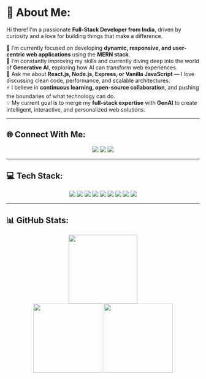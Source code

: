 # 💫 About Me:
Hi there! I'm a passionate **Full-Stack Developer from India**, driven by curiosity and a love for building things that make a difference.  

🔭 I’m currently focused on developing **dynamic, responsive, and user-centric web applications** using the **MERN stack**.  
🌱 I’m constantly improving my skills and currently diving deep into the world of **Generative AI**, exploring how AI can transform web experiences.  
💬 Ask me about **React.js, Node.js, Express, or Vanilla JavaScript** — I love discussing clean code, performance, and scalable architectures.  
⚡ I believe in **continuous learning, open-source collaboration**, and pushing the boundaries of what technology can do.  
💡 My current goal is to merge my **full-stack expertise** with **GenAI** to create intelligent, interactive, and personalized web solutions.  

---

## 🌐 Connect With Me:
<p align="center">
  <a href="https://www.instagram.com/nikhilpatil.ts/"><img src="https://img.shields.io/badge/Instagram-%23E4405F.svg?logo=Instagram&logoColor=white" /></a>
  <a href="https://www.linkedin.com/in/nikhil-patil-b10b0126b/"><img src="https://img.shields.io/badge/LinkedIn-%230077B5.svg?logo=linkedin&logoColor=white" /></a>
  <a href="mailto:nick1512007@gmail.com"><img src="https://img.shields.io/badge/Email-D14836?logo=gmail&logoColor=white" /></a>
</p>

---

## 💻 Tech Stack:
<p align="center">
  <img src="https://img.shields.io/badge/c++-%2300599C.svg?style=flat&logo=c%2B%2B&logoColor=white" />
  <img src="https://img.shields.io/badge/javascript-%23323330.svg?style=flat&logo=javascript&logoColor=%23F7DF1E" />
  <img src="https://img.shields.io/badge/typescript-%23007ACC.svg?style=flat&logo=typescript&logoColor=white" />
  <img src="https://img.shields.io/badge/express.js-%23404d59.svg?style=flat&logo=express&logoColor=%2361DAFB" />
  <img src="https://img.shields.io/badge/python-3670A0?style=flat&logo=python&logoColor=ffdd54" />
  <img src="https://img.shields.io/badge/DJANGO-REST-ff1709?style=flat&logo=django&logoColor=white&color=ff1709&labelColor=gray" />
  <img src="https://img.shields.io/badge/flask-%23000.svg?style=flat&logo=flask&logoColor=white" />
  <img src="https://img.shields.io/badge/postgres-%23316192.svg?style=flat&logo=postgresql&logoColor=white" />
  <img src="https://img.shields.io/badge/MongoDB-%234ea94b.svg?style=flat&logo=mongodb&logoColor=white" />
</p>

---

## 📊 GitHub Stats:

<div align="center">

<img src="https://github-readme-stats.vercel.app/api?username=NikhilPatil15&theme=synthwave&hide_border=true&include_all_commits=true&count_private=true" height="180em" />
</div>
<div align="center">



<img src="https://nirzak-streak-stats.vercel.app/?user=NikhilPatil15&theme=synthwave&hide_border=true" height="180em" />

<img src="https://github-readme-stats.vercel.app/api/top-langs/?username=NikhilPatil15&theme=synthwave&hide_border=true&include_all_commits=true&count_private=true&layout=compact" height="180em" />

</div>


